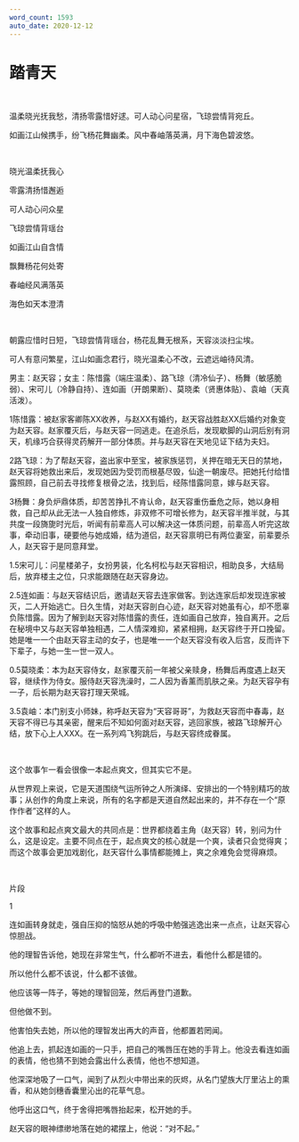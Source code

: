 ```yaml
---
word_count: 1593
auto_date: 2020-12-12
---
```


# 踏青天

<br>

温柔晓光抚我愁，清扬零露惜好逑。可人动心问星宿，飞琼尝情背宛丘。

如画江山候携手，纷飞杨花舞幽柔。风中春岫落英满，月下海色碧波悠。

<br>

晓光温柔抚我心

零露清扬惜邂逅

可人动心问众星

飞琼尝情背瑶台

如画江山自含情

飘舞杨花何处寄

春岫经风满落英

海色如天本澄清

<br>

朝露应惜时日短，飞琼尝情背瑶台，杨花乱舞无根系，天容淡淡扫尘埃。

可人有意问繁星，江山如画念君行，晓光温柔心不改，云遮远岫待风清。

男主：赵天容；女主：陈惜露（端庄温柔）、路飞琼（清冷仙子）、杨舞（敏感脆弱）、宋可儿（冷静自持）、连如画（开朗果断）、莫晓柔（贤惠体贴）、袁岫（天真活泼）。

1陈惜露：被赵家客卿陈XX收养，与赵XX有婚约，赵天容战胜赵XX后婚约对象变为赵天容。赵家覆灭后，与赵天容一同逃走。在追杀后，发现歇脚的山洞后别有洞天，机缘巧合获得灵药解开一部分体质。并与赵天容在天地见证下结为夫妇。

2路飞琼：为了帮赵天容，盗出家中至宝，被家族惩罚，关押在暗无天日的禁地，赵天容将她救出来后，发现她因为受罚而根基尽毁，仙途一朝废尽。把她托付给惜露照顾，自己前去寻找修复根骨之法，找到后，经陈惜露同意，嫁与赵天容。

3杨舞：身负炉鼎体质，却苦苦挣扎不肯认命，赵天容重伤垂危之际，她以身相救，自己却从此无法一人独自修炼，非双修不可增长修为，赵天容半推半就，与其共度一段旖旎时光后，听闻有前辈高人可以解决这一体质问题，前辈高人听完这故事，牵动旧事，硬要他与她成婚，结为道侣，赵天容禀明已有两位妻室，前辈要杀人，赵天容于是同意拜堂。

1.5宋可儿：问星楼弟子，女扮男装，化名柯松与赵天容相识，相助良多，大结局后，放弃楼主之位，只求能跟随在赵天容身边。

2.5连如画：与赵天容结识后，邀请赵天容去连家做客。到达连家后却发现连家被灭，二人开始逃亡。日久生情，对赵天容剖白心迹，赵天容对她虽有心，却不愿辜负陈惜露。因为了解到赵天容对陈惜露的责任，连如画自己放弃，独自离开。之后在秘境中又与赵天容单独相遇，二人情深难抑，紧紧相拥，赵天容终于开口挽留。她是唯一一个由赵天容主动的女子，也是唯一一个赵天容没有收入后宫，反而许下下辈子，与她一生一世一双人。

0.5莫晓柔：本为赵天容侍女，赵家覆灭前一年被父亲赎身，杨舞后再度遇上赵天容，继续作为侍女。服侍赵天容洗澡时，二人因为香薰而肌肤之亲。为赵天容孕有一子，后长期为赵天容打理天荣城。

3.5袁岫：本门别支小师妹，称呼赵天容为“天容哥哥”，为救赵天容而中春毒，赵天容不得已与其亲密，醒来后不知如何面对赵天容，逃回家族，被路飞琼解开心结，放下心上人XXX。在一系列鸡飞狗跳后，与赵天容终成眷属。

<br>

这个故事乍一看会很像一本起点爽文，但其实它不是。

从世界观上来说，它是天道围绕气运所钟之人所演绎、安排出的一个特别精巧的故事；从创作的角度上来说，所有的名字都是天道自然起出来的，并不存在一个“原作作者”这样的人。

这个故事和起点爽文最大的共同点是：世界都绕着主角（赵天容）转，别问为什么，这是设定。主要不同点在于，起点爽文的核心就是一个爽，读者只会觉得爽；而这个故事会更加戏剧化，赵天容什么事情都能摊上，爽之余难免会觉得麻烦。

<br>

片段

1

连如画转身就走，强自压抑的恼怒从她的呼吸中勉强逃逸出来一点点，让赵天容心惊胆战。

他的理智告诉他，她现在非常生气，什么都听不进去，看他什么都是错的。

所以他什么都不该说，什么都不该做。

他应该等一阵子，等她的理智回笼，然后再登门道歉。

但他做不到。

他害怕失去她，所以他的理智发出再大的声音，他都置若罔闻。

他追上去，抓起连如画的一只手，把自己的嘴唇压在她的手背上。他没去看连如画的表情，他也猜不到她会露出什么表情，他也不想知道。

他深深地吸了一口气，闻到了从烈火中带出来的灰烬，从名门望族大厅里沾上的熏香，和从她剑穗香囊里沁出的花草气息。

他呼出这口气，终于舍得把嘴唇抬起来，松开她的手。

赵天容的眼神缥缈地落在她的裙摆上，他说：“对不起。”

